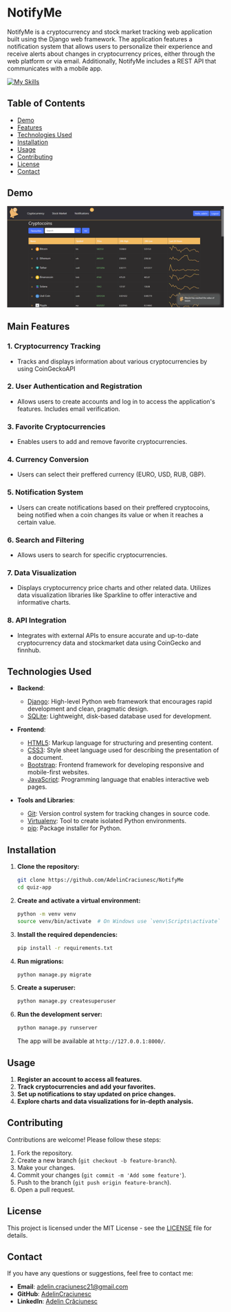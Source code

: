 # NotifyMe

NotifyMe is a cryptocurrency and stock market tracking web application built using the Django web framework. The application features a notification system that allows users to personalize their experience and receive alerts about changes in cryptocurrency prices, either through the web platform or via email. Additionally, NotifyMe includes a REST API that communicates with a mobile app.

[![My Skills](https://skillicons.dev/icons?i=js,html,css,django,bootstrap,py)](https://skillicons.dev)

## Table of Contents

- [Demo](#demo)
- [Features](#features)
- [Technologies Used](#technologies-used)
- [Installation](#installation)
- [Usage](#usage)
- [Contributing](#contributing)
- [License](#license)
- [Contact](#contact)

## Demo

![NotifyMe Demo](assets/notifyme.png)

## Main Features

### 1. Cryptocurrency Tracking
- Tracks and displays information about various cryptocurrencies by using CoinGeckoAPI

### 2. User Authentication and Registration
- Allows users to create accounts and log in to access the application's features. Includes email verification.

### 3. Favorite Cryptocurrencies
- Enables users to add and remove favorite cryptocurrencies.

### 4. Currency Conversion
- Users can select their preffered currency (EURO, USD, RUB, GBP).

### 5. Notification System
- Users can create notifications based on their preffered cryptocoins, being notified when a coin changes its value or when it reaches a certain value.

### 6. Search and Filtering
- Allows users to search for specific cryptocurrencies.

### 7. Data Visualization
- Displays cryptocurrency price charts and other related data. Utilizes data visualization libraries like Sparkline to offer interactive and informative charts.

### 8. API Integration
- Integrates with external APIs to ensure accurate and up-to-date cryptocurrency data and stockmarket data using CoinGecko and finnhub.

## Technologies Used

- **Backend**:
  - [Django](https://www.djangoproject.com/): High-level Python web framework that encourages rapid development and clean, pragmatic design.
  - [SQLite](https://www.sqlite.org/): Lightweight, disk-based database used for development.

- **Frontend**:
  - [HTML5](https://developer.mozilla.org/en-US/docs/Web/Guide/HTML/HTML5): Markup language for structuring and presenting content.
  - [CSS3](https://developer.mozilla.org/en-US/docs/Web/CSS): Style sheet language used for describing the presentation of a document.
  - [Bootstrap](https://getbootstrap.com/): Frontend framework for developing responsive and mobile-first websites.
  - [JavaScript](https://developer.mozilla.org/en-US/docs/Web/JavaScript): Programming language that enables interactive web pages.

- **Tools and Libraries**:
  - [Git](https://git-scm.com/): Version control system for tracking changes in source code.
  - [Virtualenv](https://virtualenv.pypa.io/): Tool to create isolated Python environments.
  - [pip](https://pip.pypa.io/): Package installer for Python.

## Installation

1. **Clone the repository:**

    ```bash
    git clone https://github.com/AdelinCraciunesc/NotifyMe
    cd quiz-app
    ```

2. **Create and activate a virtual environment:**

    ```bash
    python -m venv venv
    source venv/bin/activate  # On Windows use `venv\Scripts\activate`
    ```

3. **Install the required dependencies:**

    ```bash
    pip install -r requirements.txt
    ```

4. **Run migrations:**

    ```bash
    python manage.py migrate
    ```

5. **Create a superuser:**

    ```bash
    python manage.py createsuperuser
    ```

6. **Run the development server:**

    ```bash
    python manage.py runserver
    ```

    The app will be available at `http://127.0.0.1:8000/`.

## Usage

1. **Register an account to access all features.**
2. **Track cryptocurrencies and add your favorites.**
3. **Set up notifications to stay updated on price changes.**
4. **Explore charts and data visualizations for in-depth analysis.**

## Contributing

Contributions are welcome! Please follow these steps:

1. Fork the repository.
2. Create a new branch (`git checkout -b feature-branch`).
3. Make your changes.
4. Commit your changes (`git commit -m 'Add some feature'`).
5. Push to the branch (`git push origin feature-branch`).
6. Open a pull request.

## License

This project is licensed under the MIT License - see the [LICENSE](LICENSE) file for details.

## Contact

If you have any questions or suggestions, feel free to contact me:

- **Email**: adelin.craciunesc21@gmail.com
- **GitHub**: [AdelinCraciunesc](https://github.com/AdelinCraciunesc)
- **LinkedIn**: [Adelin Crăciunesc](https://www.linkedin.com/in/lascu-adelin-cr%C4%83ciunesc-a46a26212/)
